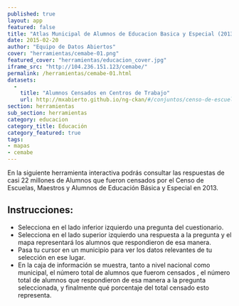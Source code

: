 ```yaml
---
published: true
layout: app
featured: false
title: "Atlas Municipal de Alumnos de Educacion Basica y Especial (2013)"
date: 2015-02-20
author: "Equipo de Datos Abiertos"
cover: "herramientas/cemabe-01.png"
featured_cover: "herramientas/educacion_cover.jpg"
iframe_src: "http://104.236.151.123/cemabe/"
permalink: /herramientas/cemabe-01.html
datasets:
  -
    title: "Alumnos Censados en Centros de Trabajo"
    url: http://mxabierto.github.io/ng-ckan/#/conjuntos/censo-de-escuelas-maestros-y-alumnos-de-educacion-basica-y-especial
section: herramientas
sub_section: herramientas
category: educacion
category_title: Educación
category_featured: true
tags:
- mapas
- cemabe
---
```



<p>En la siguiente herramienta interactiva podrás consultar las respuestas de casi 22 millones de Alumnos que fueron censados por el Censo de Escuelas, Maestros y Alumnos de Educación Básica y Especial en 2013.</p> <h2>Instrucciones:</h2> <ul> <li>Selecciona en el lado inferior izquierdo una pregunta del cuestionario.</li> <li>Selecciona en el lado superior izquierdo una respuesta a la pregunta y el mapa representará los alumnos que respondieron de esa manera.</li> <li>Pasa tu cursor en un municipio para ver los datos relevantes de tu selección en ese lugar. </li>
<li>En la caja de información se muestra, tanto a nivel nacional como municipal, el número total de alumnos que fuerom censados , el número total de alumnos que respondieron de esa manera a la pregunta seleccionada, y finalmente qué porcentaje del total censado esto representa.</li> </ul>
